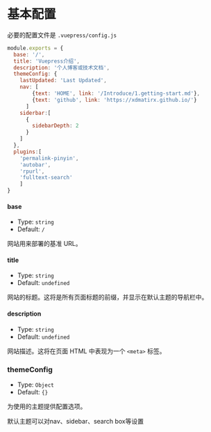 # 基本配置

必要的配置文件是 `.vuepress/config.js`

```js
module.exports = {
  base: '/',
  title: 'Vuepress介绍',
  description: '个人博客或技术文档',
  themeConfig: {
    lastUpdated: 'Last Updated',
    nav: [
        {text: 'HOME', link: '/Introduce/1.getting-start.md'},
        {text: 'github', link: 'https://xdmatirx.github.io/'}
      ]
    siderbar:[
      {
        sidebarDepth: 2
      }
    ]
  },
  plugins:[
    'permalink-pinyin',
    'autobar',
    'rpurl',
    'fulltext-search'
    ]
}
```

#### base

- Type: `string`
- Default: `/`

网站用来部署的基准 URL。

#### title

- Type: `string`
- Default: `undefined`

网站的标题。这将是所有页面标题的前缀，并显示在默认主题的导航栏中。

#### description

- Type: `string`
- Default: `undefined`

网站描述。这将在页面 HTML 中表现为一个 `<meta>` 标签。

### themeConfig

- Type: `Object`
- Default: `{}`

为使用的主题提供配置选项。

默认主题可以对nav、sidebar、search box等设置



